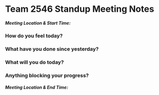 # Team 2546 Standup Meeting Notes

##### Meeting Location & Start Time:

### How do you feel today?

### What have you done since yesterday?

### What will you do today?

### Anything blocking your progress?

##### Meeting Location & End Time:
